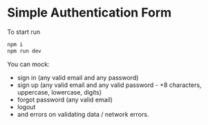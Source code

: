 # Simple Authentication Form

To start run
```sh 
npm i
npm run dev
```

You can mock:
* sign in (any valid email and any password)
* sign up (any valid email and any valid password - +8 characters, uppercase, lowercase, digits)
* forgot password (any valid email)
* logout
* and errors on validating data / network errors.